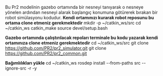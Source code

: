 Bu Pr2 modelinin gazebo ortamında bir nesneyi tanıyarak o nesneye yönelen ardından nesneyi alarak başlangıç konumuna götürerek bırakan bir robot simülasyonu kodudur.
**Kendi ortamınızı kurarak robot reposunu bu ortama clone etmeniz gerekmektedir**
mkdir -p ~/catkin_ws/src
cd ~/catkin_ws
catkin_make
source devel/setup.bash

**Gazebo ortamında çalıştırılacak repoları terminale bu kodu yazarak kendi ortamınıza clone etmeniz gerekmektedir**
cd ~/catkin_ws/src
git clone https://github.com/PR2/pr2_simulator.git
git clone https://github.com/PR2/pr2_common.git

**Bağımlılıkları yükle**
cd ~/catkin_ws
rosdep install --from-paths src --ignore-src -r -y

